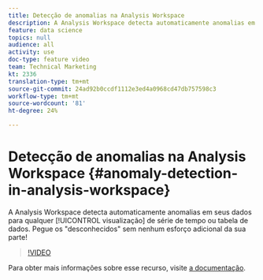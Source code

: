 ```yaml
---
title: Detecção de anomalias na Analysis Workspace
description: A Analysis Workspace detecta automaticamente anomalias em seus dados para qualquer visualização de série de tempo ou tabela de dados. Pegue os "desconhecidos" sem nenhum esforço adicional da sua parte!
feature: data science
topics: null
audience: all
activity: use
doc-type: feature video
team: Technical Marketing
kt: 2336
translation-type: tm+mt
source-git-commit: 24ad92b0ccdf1112e3ed4a0968cd47db757598c3
workflow-type: tm+mt
source-wordcount: '81'
ht-degree: 24%

---
```



# Detecção de anomalias na Analysis Workspace {#anomaly-detection-in-analysis-workspace}

A Analysis Workspace detecta automaticamente anomalias em seus dados para qualquer [!UICONTROL visualização] de série de tempo ou tabela de dados. Pegue os &quot;desconhecidos&quot; sem nenhum esforço adicional da sua parte!

>[!VIDEO](https://video.tv.adobe.com/v/25444/?quality=12)

Para obter mais informações sobre esse recurso, visite [a documentação](https://marketing.adobe.com/resources/help/pt_BR/analytics/analysis-workspace/anomaly_detection.html).
